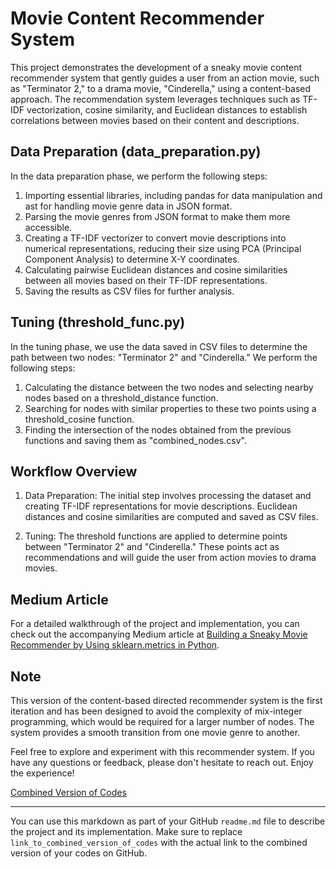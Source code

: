 # Movie Content Recommender System

This project demonstrates the development of a sneaky movie content recommender system that gently guides a user from an action movie, such as "Terminator 2," to a drama movie, "Cinderella," using a content-based approach. The recommendation system leverages techniques such as TF-IDF vectorization, cosine similarity, and Euclidean distances to establish correlations between movies based on their content and descriptions.

## Data Preparation (data_preparation.py)

In the data preparation phase, we perform the following steps:

1. Importing essential libraries, including pandas for data manipulation and ast for handling movie genre data in JSON format.
2. Parsing the movie genres from JSON format to make them more accessible.
3. Creating a TF-IDF vectorizer to convert movie descriptions into numerical representations, reducing their size using PCA (Principal Component Analysis) to determine X-Y coordinates.
4. Calculating pairwise Euclidean distances and cosine similarities between all movies based on their TF-IDF representations.
5. Saving the results as CSV files for further analysis.

## Tuning (threshold_func.py)

In the tuning phase, we use the data saved in CSV files to determine the path between two nodes: "Terminator 2" and "Cinderella." We perform the following steps:

1. Calculating the distance between the two nodes and selecting nearby nodes based on a threshold_distance function.
2. Searching for nodes with similar properties to these two points using a threshold_cosine function.
3. Finding the intersection of the nodes obtained from the previous functions and saving them as "combined_nodes.csv".

## Workflow Overview

1. Data Preparation: The initial step involves processing the dataset and creating TF-IDF representations for movie descriptions. Euclidean distances and cosine similarities are computed and saved as CSV files.

2. Tuning: The threshold functions are applied to determine points between "Terminator 2" and "Cinderella." These points act as recommendations and will guide the user from action movies to drama movies.

## Medium Article

For a detailed walkthrough of the project and implementation, you can check out the accompanying Medium article at [Building a Sneaky Movie Recommender by Using sklearn.metrics in Python](https://medium.com/@ozzgur-sanli/building-a-sneaky-movie-recommender-by-using-sklearn-metrics-in-python-ef546623dfba).

## Note

This version of the content-based directed recommender system is the first iteration and has been designed to avoid the complexity of mix-integer programming, which would be required for a larger number of nodes. The system provides a smooth transition from one movie genre to another.

Feel free to explore and experiment with this recommender system. If you have any questions or feedback, please don't hesitate to reach out. Enjoy the experience!

[Combined Version of Codes](link_to_combined_version_of_codes)

---

You can use this markdown as part of your GitHub `readme.md` file to describe the project and its implementation. Make sure to replace `link_to_combined_version_of_codes` with the actual link to the combined version of your codes on GitHub.
